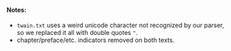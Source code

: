 #### Notes:
- `twain.txt` uses a weird unicode character not recognized by our parser, so we replaced it all with double quotes `"`.
- chapter/preface/etc. indicators removed on both texts.
